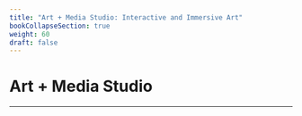 ```yaml
---
title: "Art + Media Studio: Interactive and Immersive Art"
bookCollapseSection: true
weight: 60
draft: false
---
```


# Art + Media Studio

---
